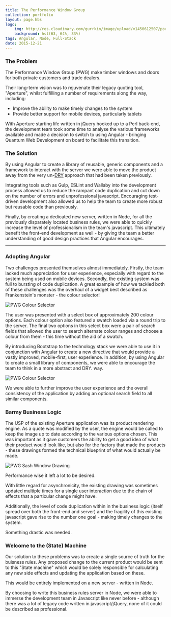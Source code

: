 ```yaml
---
title: The Performance Window Group
collection: portfolio
layout: page.hbs
logo:
    img: http://res.cloudinary.com/gurrkin/image/upload/v1450612507/portfolio/pwg/pwg_logo.png
    background: hsl(63, 64%, 33%)
tags: Angular, Node, Full-Stack
date: 2015-12-21
---
```


### The Problem

The Performance Window Group (PWG) make timber windows and doors for both private customers and trade dealers.

Their long-term vision was to rejuvenate their legacy quoting tool, "Aperture", whilst fulfilling a number of 
requirements along the way, including:

*   Improve the ability to make timely changes to the system
*   Provide better support for mobile devices, particularly tablets

With Aperture starting life written in jQuery hooked up to a Perl back-end, the development team took some time to 
analyse the various frameworks available and made a decision to switch to using Angular - bringing Quantum Web
Development on board to facilitate this transition.

### The Solution

By using Angular to create a library of reusable, generic components and a framework to interact with the server we were
able to move the product away from the very un-[DRY](https://en.wikipedia.org/wiki/Don't_repeat_yourself) approach that
had been taken previously.

Integrating tools such as Gulp, ESLint and Wallaby into the development process allowed us to reduce the rampant code
duplication and cut down on the number of errors and unprofessional javascript. Encouraging test-driven development also
allowed us to help the team to create more robust but reusable code than previously.

Finally, by creating a dedicated new server, written in Node, for all the previously disparately located business rules,
we were able to quickly increase the level of professionalism in the team's javascript. This ultimately benefit the 
front-end development as well - by giving the team a better understanding of good design practices that Angular 
encourages.

***

### Adopting Angular
    
Two challenges presented themselves almost immediately. Firstly, the team lacked much appreciation for user experience,
especially with regard to the system being used on mobile devices. Secondly, the existing system was full to bursting of
code duplication. A great example of how we tackled both of these challenges was the overhaul of a widget best described
as Frankenstein's monster - the colour selector! 

<img src="http://res.cloudinary.com/gurrkin/image/upload/v1450621557/portfolio/pwg/frankenselector.png"
    alt="PWG Colour Selector" class="img-responsive img-half center-block">

The user was presented with a select box of approximately 200 colour options. Each colour option also featured a swatch
loaded via a round trip to the server. The final two options in this select box were a pair of search fields that
allowed the user to search alternate colour ranges and choose a colour from them - this time without the aid of a swatch.

By introducing Bootstrap to the technology stack we were able to use it in conjunction with Angular to create a new
directive that would provide a vastly improved, mobile-first, user experience. In addition, by using Angular to create a 
small library of components, we were able to encourage the team to think in a more abstract and DRY.
way.

<img src="http://res.cloudinary.com/gurrkin/image/upload/v1450619051/portfolio/pwg/colours.png"
    alt="PWG Colour Selector" class="img-responsive">
    
We were able to further improve the user experience and the overall consistency of the application by adding an optional
search field to all similar components.

### Barmy Business Logic

The USP of the existing Aperture application was its product rendering engine. As a quote was modified by the user, the
engine would be called to keep the image up to date according to the various options chosen. This was important as it 
gave customers the ability to get a good idea of what their product would look like, but also for the factory that made
the products - these drawings formed the technical blueprint of what would actually be made.

<img src="http://res.cloudinary.com/gurrkin/image/upload/v1450781294/portfolio/pwg/sash_window.png"
    alt="PWG Sash Window Drawing" class="img-responsive img-half center-block">
    
Performance wise it left a lot to be desired.

With little regard for asynchronicity, the existing drawing was sometimes updated multiple times for a single user
interaction due to the chain of effects that a particular change might have.

Additionally, the level of code duplication within in the business logic (itself spread over both the front-end and
server) and the fragility of this existing javascript gave rise to the number one goal - making timely changes to the
system.

Something drastic was needed.

### Welcome to the (State) Machine

Our solution to these problems was to create a single source of truth for the buisness rules. Any proposed change to the
current product would be sent to this "State machine" which would be solely responsible for calculating any new side
effects and updating the application based on these.

This would be entirely implemented on a new server - written in Node.

By choosing to write this business rules server in Node, we were able to immerse the development team in Javascript like
never before - although there was a lot of legacy code written in javascript/jQuery, none of it could be described as 
professional.